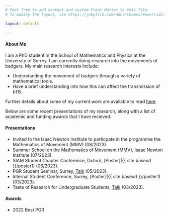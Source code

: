 ```yaml
---
# Feel free to add content and custom Front Matter to this file.
# To modify the layout, see https://jekyllrb.com/docs/themes/#overriding-theme-defaults

layout: default

---
```


#### About Me

I am a PhD student in the School of Mathematics and Physics at the University of Surrey. I am currently doing research into the movements of badgers. My main research interests include:
- Understanding the movement of badgers through a variety of mathematical tools.
- Have a brief understanding into how this can affect the transmission of bTB. 

Further details about some of my current work are available to read [here](/assets/FURBER_Confirmation_Report.pdf).

Below are some recent presentations of my research, along with a list of academic and funding awards that I have recieved.

#### Presentations

- Invited to the Isaac Newton Institute to particpate in the programme the Mathematics of Movement (MMV) (08/2023).
- Summer School on the Mathematics of Movement (MMV), Isaac Newton Institute (07/2023).
- SIAM Student Chapter Conference, Oxford, [Poster]({{ site.baseurl }}/poster1) (06/2023).
- PGR Student Seminar, Surrey, [Talk](/assets/seminar.pdf) (05/2023).
- Internal Student Conference, Surrey, [Poster]({{ site.baseurl }}/poster1) (03/2023).
- Taste of Research for Undergraduate Students, [Talk](/assets/torus.pdf) (03/2023).

#### Awards

- 2022 Best PGR
